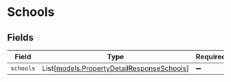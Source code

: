 # Schools


## Fields

| Field                                                                                    | Type                                                                                     | Required                                                                                 | Description                                                                              |
| ---------------------------------------------------------------------------------------- | ---------------------------------------------------------------------------------------- | ---------------------------------------------------------------------------------------- | ---------------------------------------------------------------------------------------- |
| `schools`                                                                                | List[[models.PropertyDetailResponseSchools](../models/propertydetailresponseschools.md)] | :heavy_minus_sign:                                                                       | N/A                                                                                      |